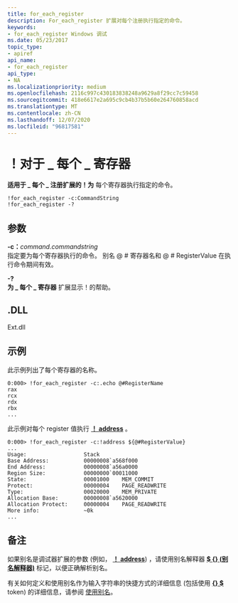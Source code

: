 ```yaml
---
title: for_each_register
description: For_each_register 扩展对每个注册执行指定的命令。
keywords:
- for_each_register Windows 调试
ms.date: 05/23/2017
topic_type:
- apiref
api_name:
- for_each_register
api_type:
- NA
ms.localizationpriority: medium
ms.openlocfilehash: 2116c997c430183838248a9629a8f29cc7c59458
ms.sourcegitcommit: 418e6617e2a695c9cb4b37b5b60e264760858acd
ms.translationtype: MT
ms.contentlocale: zh-CN
ms.lasthandoff: 12/07/2020
ms.locfileid: "96817581"
---
```

# <a name="for_each_register"></a>！对于 \_ 每个 \_ 寄存器


**适用于 \_ 每个 \_ 注册扩展的！为** 每个寄存器执行指定的命令。

```dbgcmd
!for_each_register -c:CommandString
!for_each_register -?
```

## <a name="span-idddk__for_each_module_dbgspanspan-idddk__for_each_module_dbgspanparameters"></a><span id="ddk__for_each_module_dbg"></span><span id="DDK__FOR_EACH_MODULE_DBG"></span>参数


<span id="_______-c_CommandString______"></span><span id="_______-c_commandstring______"></span><span id="_______-C_COMMANDSTRING______"></span>**-c：**<em>command.commandstring</em>   
指定要为每个寄存器执行的命令。 别名 @ \# 寄存器名和 @ \# RegisterValue 在执行命令期间有效。

<span id="_______-_______"></span> **-?**   
**为 \_ 每个 \_ 寄存器** 扩展显示！的帮助。

## <a name="span-iddllspanspan-iddllspandll"></a><span id="DLL"></span><span id="dll"></span>.DLL


Ext.dll

## <a name="span-idexamplesspanspan-idexamplesspanspan-idexamplesspanexamples"></a><span id="Examples"></span><span id="examples"></span><span id="EXAMPLES"></span>示例


此示例列出了每个寄存器的名称。

```dbgcmd
0:000> !for_each_register -c:.echo @#RegisterName
rax
rcx
rdx
rbx
...
```

此示例对每个 register 值执行 [**！ address**](-address.md) 。

```dbgcmd
0:000> !for_each_register -c:!address ${@#RegisterValue}
...
Usage:                  Stack
Base Address:           00000008`a568f000
End Address:            00000008`a56a0000
Region Size:            00000000`00011000
State:                  00001000    MEM_COMMIT
Protect:                00000004    PAGE_READWRITE
Type:                   00020000    MEM_PRIVATE
Allocation Base:        00000008`a5620000
Allocation Protect:     00000004    PAGE_READWRITE
More info:              ~0k
...
```

<a name="remarks"></a>备注
-------

如果别名是调试器扩展的参数 (例如， [**！ address**](-address.md)) ，请使用别名解释器 [**$ {} (别名解释器)**](-------alias-interpreter-.md) 标记，以便正确解析别名。

有关如何定义和使用别名作为输入字符串的快捷方式的详细信息 (包括使用 [**{} $**](-------alias-interpreter-.md) token) 的详细信息，请参阅 [使用别名](using-aliases.md)。

 

 





